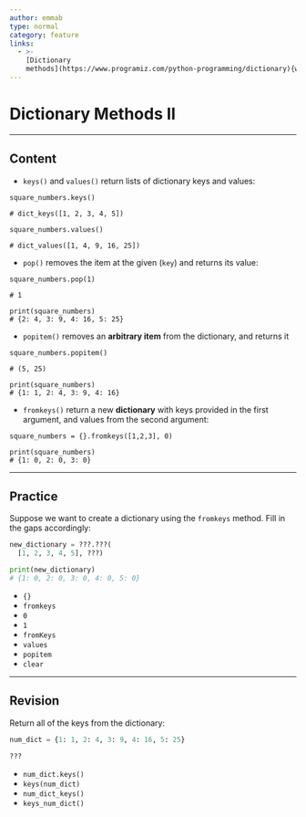 ```yaml
---
author: emmab
type: normal
category: feature
links:
  - >-
    [Dictionary
    methods](https://www.programiz.com/python-programming/dictionary){website}
---
```


# Dictionary Methods II


---

## Content

- `keys()` and `values()` return lists of dictionary keys and values:

```plain-text
square_numbers.keys()

# dict_keys([1, 2, 3, 4, 5])

square_numbers.values()

# dict_values([1, 4, 9, 16, 25])
```

- `pop()` removes the item at the given (`key`) and returns its value:

```plain-text
square_numbers.pop(1)

# 1

print(square_numbers)
# {2: 4, 3: 9, 4: 16, 5: 25}
```

- `popitem()` removes an **arbitrary item** from the dictionary, and returns it

```plain-text
square_numbers.popitem()

# (5, 25)

print(square_numbers)
# {1: 1, 2: 4, 3: 9, 4: 16}
```

- `fromkeys()` return a new **dictionary** with keys provided in the first argument, and values from the second argument:

```plain-text
square_numbers = {}.fromkeys([1,2,3], 0)

print(square_numbers)
# {1: 0, 2: 0, 3: 0}
```


---

## Practice

Suppose we want to create a dictionary using the `fromkeys` method. Fill in the gaps accordingly:

```python
new_dictionary = ???.???(
  [1, 2, 3, 4, 5], ???)

print(new_dictionary)
# {1: 0, 2: 0, 3: 0, 4: 0, 5: 0}
```

- `{}`
- `fromkeys`
- `0`
- `1`
- `fromKeys`
- `values`
- `popitem`
- `clear`


---

## Revision

Return all of the keys from the dictionary:

```python
num_dict = {1: 1, 2: 4, 3: 9, 4: 16, 5: 25}

???
```

- `num_dict.keys()`
- `keys(num_dict)`
- `num_dict_keys()`
- `keys_num_dict()`
